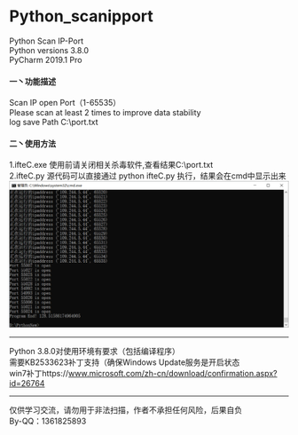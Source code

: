 # Python_scanipport  
Python Scan IP-Port  
Python versions 3.8.0  
PyCharm 2019.1 Pro  
#### 一丶功能描述  
Scan IP open Port（1-65535）  
Please scan at least 2 times to improve data stability  
log save Path C:\port.txt  
#### 二丶使用方法  
1.ifteC.exe 使用前请关闭相关杀毒软件,查看结果C:\port.txt  
2.ifteC.py 源代码可以直接通过 python ifteC.py 执行，结果会在cmd中显示出来  
![ifteC.py](https://github.com/itholl/Python_scanipport/blob/master/mianing.png)    

----------------------------------------
Python 3.8.0对使用环境有要求（包括编译程序）  
需要KB2533623补丁支持（确保Windows Update服务是开启状态   
win7补丁https://www.microsoft.com/zh-cn/download/confirmation.aspx?id=26764  

----------------------------------------

仅供学习交流，请勿用于非法扫描，作者不承担任何风险，后果自负  
By-QQ：1361825893

